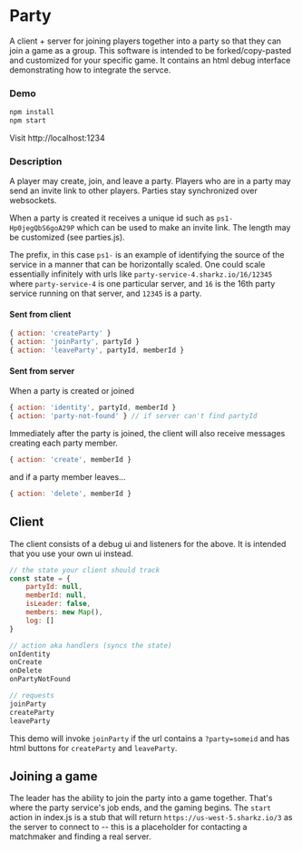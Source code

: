 # Party
A client + server for joining players together into a party so that they can join a game as a group. This software is intended to be forked/copy-pasted and customized for your specific game. It contains an html debug interface demonstrating how to integrate the servce.

### Demo
```js
npm install
npm start
```
Visit http://localhost:1234

### Description
A player may create, join, and leave a party. Players who are in a party may send an invite link to other players. Parties stay synchronized over websockets.

When a party is created it receives a unique id such as `ps1-Hp0jegQbS6goA29P` which can be used to make an invite link. The length may be customized (see parties.js). 

The prefix, in this case `ps1-` is an example of identifying the source of the service in a manner that can be horizontally scaled. One could scale essentially infinitely with urls like `party-service-4.sharkz.io/16/12345` where `party-service-4` is one particular server, and `16` is the 16th party service running on that server, and `12345` is a party.

#### Sent from client
```js
{ action: 'createParty' }
{ action: 'joinParty', partyId }
{ action: 'leaveParty', partyId, memberId }
```

#### Sent from server
When a party is created or joined
```js
{ action: 'identity', partyId, memberId }
{ action: 'party-not-found' } // if server can't find partyId
```
Immediately after the party is joined, the client will also receive messages creating each party member.
```js
{ action: 'create', memberId }
```
and if a party member leaves...
```js
{ action: 'delete', memberId }
```

## Client
The client consists of a debug ui and listeners for the above. It is intended that you use your own ui instead.
```js
// the state your client should track
const state = {
    partyId: null,
    memberId: null,
    isLeader: false,
    members: new Map(),
    log: []
}

// action aka handlers (syncs the state)
onIdentity 
onCreate
onDelete
onPartyNotFound

// requests 
joinParty
createParty
leaveParty
```
This demo will invoke `joinParty` if the url contains a `?party=someid` and has html buttons for `createParty` and `leaveParty`.

## Joining a game
The leader has the ability to join the party into a game together. That's where the party service's job ends, and the gaming begins. The `start` action in index.js is a stub that will return `https://us-west-5.sharkz.io/3` as the server to connect to -- this is a placeholder for contacting a matchmaker and finding a real server.

